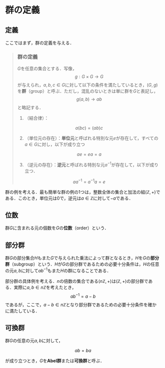 # 群の定義

## 定義

ここではまず，群の定義を与える．

> ### 群の定義
> $G$を任意の集合とする．写像，
> $$
>     g:G × G → G
> $$
> が与えられ，$a,b,c ∈ G$に対して以下の条件を満たしているとき，$(G,g)$を**群**（group）と呼ぶ．ただし，混乱のないときは単に群を$G$と表記し，
> $$
>     g(a,b) → ab
> $$
> と略記する．
>
> 1. （結合律）：
>
> $$
>     a(bc) = (ab)c
> $$
>
> 2. （単位元の存在）：**単位元**と呼ばれる特別な元$e$が存在して，すべての$a ∈ G$に対し，以下が成り立つ
>
> $$
>     ae = ea = a
> $$
>
> 3. （逆元の存在）：**逆元**と呼ばれる特別な元$a^{-1}$が存在して，以下が成り立つ．
>
> $$
>     aa^{-1} = a^{-1}a = e
> $$

群の例を考える．最も簡単な群の例の1つは，整数全体の集合と加法の組$(\mathbb{Z},+)$である．このとき，単位元は$0$で，逆元は$a ∈ \mathbb{Z}$に対して$-a$である．

## 位数

群$G$に含まれる元の個数を$G$の**位数**（order）という．

## 部分群

群$G$の部分集合$H$もまた$G$で与えられた乗法によって群となるとき，$H$を$G$の**部分群**（subgroup）という．$H$が$G$の部分群であるための必要十分条件は，$H$の任意の元$a,b$に対して$ab^{-1}$もまた$H$の群になることである．

部分群の具体例を考える．$n$の倍数の集合である$(n\mathbb{Z},+)$は$(\mathbb{Z},+)$の部分群である．実際に$a,b ∈ n\mathbb{Z}$を考えたとき，
$$
    ab^{-1} = a - b
$$
であるが，ここで，$a-b ∈ n\mathbb{Z}$となり部分群であるための必要十分条件を確かに満たしている．

## 可換群

群$G$の任意の元$a,b$に対して，

$$
    ab = ba
$$

が成り立つとき，$G$を**Abel群**または**可換群**と呼ぶ．
